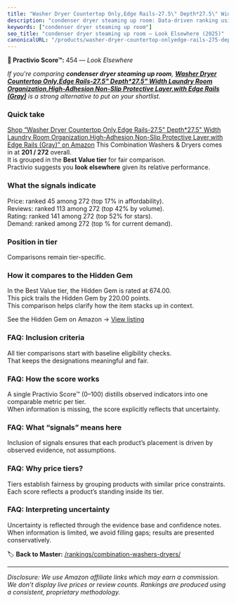```yaml
---
title: "Washer Dryer Countertop Only,Edge Rails-27.5\" Depth*27.5\" Width Laundry Room Organization,High-Adhesion Non-Slip Protective Layer,with Edge Rails (Gray)"
description: "condenser dryer steaming up room: Data-driven ranking using the Practivio Score™. Positioned by quality, value, demand, findability, momentum."
keywords: ["condenser dryer steaming up room"]
seo_title: "condenser dryer steaming up room — Look Elsewhere (2025)"
canonicalURL: "/products/washer-dryer-countertop-onlyedge-rails-275-depth275-width-laundry-room-organizationhigh-adhesion-non-slip-protective-layerwith-edge-rails-gray-B0DF2FP6B3/"
---
```


**🚫 Practivio Score™:** 454 — _Look Elsewhere_


*If you're comparing **condenser dryer steaming up room**, **[Washer Dryer Countertop Only,Edge Rails-27.5" Depth*27.5" Width Laundry Room Organization,High-Adhesion Non-Slip Protective Layer,with Edge Rails (Gray)](https://www.amazon.com/dp/B0DF2FP6B3?tag=practivio-20)** is a strong alternative to put on your shortlist.*
### Quick take
[Shop “Washer Dryer Countertop Only,Edge Rails-27.5" Depth*27.5" Width Laundry Room Organization,High-Adhesion Non-Slip Protective Layer,with Edge Rails (Gray)” on Amazon](https://www.amazon.com/dp/B0DF2FP6B3?tag=practivio-20)
This Combination Washers & Dryers comes in at **201 / 272** overall.  
It is grouped in the **Best Value tier** for fair comparison.  
Practivio suggests you **look elsewhere** given its relative performance.

### What the signals indicate
Price: ranked 45 among 272 (top 17% in affordability).  
Reviews: ranked 113 among 272 (top 42% by volume).  
Rating: ranked 141 among 272 (top 52% for stars).  
Demand: ranked  among 272 (top % for current demand).

### Position in tier
Comparisons remain tier-specific.

### How it compares to the Hidden Gem
In the Best Value tier, the Hidden Gem is rated at 674.00.  
This pick trails the Hidden Gem by 220.00 points.  
This comparison helps clarify how the item stacks up in context.  

See the Hidden Gem on Amazon → [View listing](https://www.amazon.com/dp/B01ALBMIEI?tag=practivio-20)

### FAQ: Inclusion criteria
All tier comparisons start with baseline eligibility checks.  
That keeps the designations meaningful and fair.

### FAQ: How the score works
A single Practivio Score™ (0–100) distills observed indicators into one comparable metric per tier.  
When information is missing, the score explicitly reflects that uncertainty.

### FAQ: What “signals” means here
Inclusion of signals ensures that each product’s placement is driven by observed evidence, not assumptions.

### FAQ: Why price tiers?
Tiers establish fairness by grouping products with similar price constraints.  
Each score reflects a product’s standing inside its tier.

### FAQ: Interpreting uncertainty
Uncertainty is reflected through the evidence base and confidence notes.  
When information is limited, we avoid filling gaps; results are presented conservatively.


🏷️ **Back to Master:** [/rankings/combination-washers-dryers/](/rankings/combination-washers-dryers/)

---
_Disclosure: We use Amazon affiliate links which may earn a commission. We don’t display live prices or review counts. Rankings are produced using a consistent, proprietary methodology._
